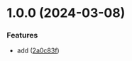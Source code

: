 # 1.0.0 (2024-03-08)


### Features

* add ([2a0c83f](https://github.com/vparbatova/git-extended/commit/2a0c83f44daacdae337172f486b2a7ebb6f26c66))



